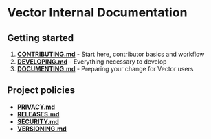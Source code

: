 # Vector Internal Documentation

## Getting started

1. **[CONTRIBUTING.md](../CONTRIBUTING.md)** - Start here, contributor basics and workflow
2. **[DEVELOPING.md](DEVELOPING.md)** - Everything necessary to develop
3. **[DOCUMENTING.md](DOCUMENTING.md)** - Preparing your change for Vector users

## Project policies

- **[PRIVACY.md](../PRIVACY.md)**
- **[RELEASES.md](../RELEASES.md)**
- **[SECURITY.md](../SECURITY.md)**
- **[VERSIONING.md](../VERSIONING.md)**
